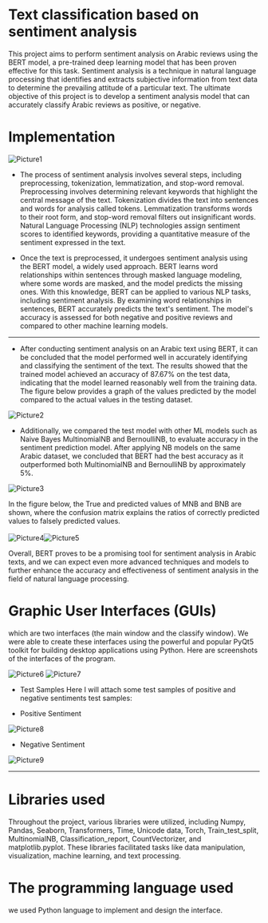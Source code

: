 # Text classification based on sentiment analysis

This project aims to perform sentiment analysis on Arabic reviews using the BERT model, a pre-trained deep learning model that has been proven effective for this task. Sentiment analysis is a technique in natural language processing that identifies and extracts subjective information from text data to determine the prevailing attitude of a particular text. The ultimate objective of this project is to develop a sentiment analysis model that can accurately classify Arabic reviews as positive, or negative.

# Implementation

<img src="https://i.ibb.co/nQH0KcM/Picture1.png" alt="Picture1" border="0">

* The process of sentiment analysis involves several steps, including preprocessing, tokenization, lemmatization, and stop-word removal. Preprocessing involves determining relevant keywords that highlight the central message of the text. Tokenization divides the text into sentences and words for analysis called tokens. Lemmatization transforms words to their root form, and stop-word removal filters out insignificant words. Natural Language Processing (NLP) technologies assign sentiment scores to identified keywords, providing a quantitative measure of the sentiment expressed in the text.

* Once the text is preprocessed, it undergoes sentiment analysis using the BERT model, a widely used approach. BERT learns word relationships within sentences through masked language modeling, where some words are masked, and the model predicts the missing ones. With this knowledge, BERT can be applied to various NLP tasks, including sentiment analysis. By examining word relationships in sentences, BERT accurately predicts the text's sentiment. The model's accuracy is assessed for both negative and positive reviews and compared to other machine learning models.

------------------------------------------------------------------------------------

* After conducting sentiment analysis on an Arabic text using BERT, it can be concluded that the model performed well in accurately identifying and classifying the sentiment of the text. The results showed that the trained model achieved an accuracy of 87.67% on the test data, indicating that the model learned reasonably well from the training data. The figure below provides a graph of the values predicted by the model compared to the actual values in the testing dataset.

<img src="https://i.ibb.co/g6dcSfV/Picture2.png" alt="Picture2" border="0">


* Additionally, we compared the test model with other ML models such as Naive Bayes MultinomialNB and BernoulliNB, to evaluate accuracy in the sentiment prediction model. After applying NB models on the same Arabic dataset, we concluded that BERT had the best accuracy as it outperformed both MultinomialNB and BernoulliNB by approximately 5%.

<img src="https://i.ibb.co/JkR8q8K/Picture3.png" alt="Picture3" border="0">

In the figure below, the True and predicted values of MNB and BNB are shown, where the confusion matrix explains the ratios of correctly predicted values to falsely predicted values.
<br/> 
<br/>
<img src="https://i.ibb.co/KWhpXWZ/Picture4.png" alt="Picture4" border="0"><img src="https://i.ibb.co/zRRcL4d/Picture5.png" alt="Picture5" border="0">
<br/>

Overall, BERT proves to be a promising tool for sentiment analysis in Arabic texts, and we can expect even more advanced techniques and models to further enhance the accuracy and effectiveness of sentiment analysis in the field of natural language processing.

# Graphic User Interfaces (GUIs)
which are two interfaces (the main window and the classify window). We were able to create these interfaces using the powerful and popular PyQt5 toolkit for building desktop applications using Python.
Here are screenshots of the interfaces of the program.

<img src="https://i.ibb.co/BV8dFfG/Picture6.png" alt="Picture6" border="0">
<img src="https://i.ibb.co/jhL08vk/Picture7.png" alt="Picture7" border="0">

* Test Samples
Here I will attach some test samples of positive and negative sentiments test samples:
- Positive Sentiment
<img src="https://i.ibb.co/MSfrVQ2/Picture8.png" alt="Picture8" border="0">

- Negative Sentiment
<img src="https://i.ibb.co/THDNdN0/Picture9.png" alt="Picture9" border="0">

------------------------------------------------------------------------------------
# Libraries used 
Throughout the project, various libraries were utilized, including Numpy, Pandas, Seaborn, Transformers, Time, Unicode data, Torch, Train_test_split, MultinomialNB, Classification_report, CountVectorizer, and matplotlib.pyplot. These libraries facilitated tasks like data manipulation, visualization, machine learning, and text processing.

# The programming language used
we used Python language to implement and design the interface.




